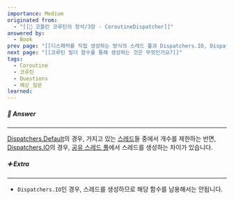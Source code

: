 ```yaml
---
importance: Medium
originated from:
  - "[[📘 코틀린 코루틴의 정석/3장 - CoroutineDispatcher]]"
answered by:
  - Book
prev page: "[[디스패처를 직접 생성하는 방식의 스레드 풀과 Dispatchers.IO, Dispatchers.Default가 사용하는 스레드 풀에는 어떤 차이가 있나요?]]"
next page: "[[코루틴 빌더 함수를 통해 생성하는 것은 무엇인가요?]]"
tags:
  - Coroutine
  - 코루틴
  - Questions
  - 예상_질문
learned:
---
```

##### 💬 Answer
---
[Dispatchers.Default](Dispatchers.Default.md)의 경우, 가지고 있는 [스레드](스레드.md)들 중에서 개수를 제한하는 반면, [Dispatchers.IO](Dispatchers.IO.md)의 경우, [공유 스레드 풀](공유%20스레드%20풀.md)에서 스레드를 생성하는 차이가 있습니다.
  
##### ➕ Extra
---
- `Dispatchers.IO`인 경우, 스레드를 생성하므로 해당 함수를 남용해서는 안됩니다.
